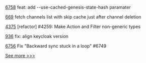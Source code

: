 
[6758](https://github.com/hyperledger/besu/pull/6758) feat: add --use-cached-genesis-state-hash paramater

[669](https://github.com/hyperledger-labs/fabric-operations-console/pull/669) fetch channels list with skip cache just after channel deletion

[4375](https://github.com/hyperledger/iroha/pull/4375) [refactor] #4259: Make Action and Filter non-generic types

[936](https://github.com/hyperledger-labs/open-enterprise-agent/pull/936) fix: align keycloak version

[6756](https://github.com/hyperledger/besu/pull/6756) Fix "Backward sync stuck in a loop" #6749


[See more >>>](https://start-here.hyperledger.org/pull-requests)

